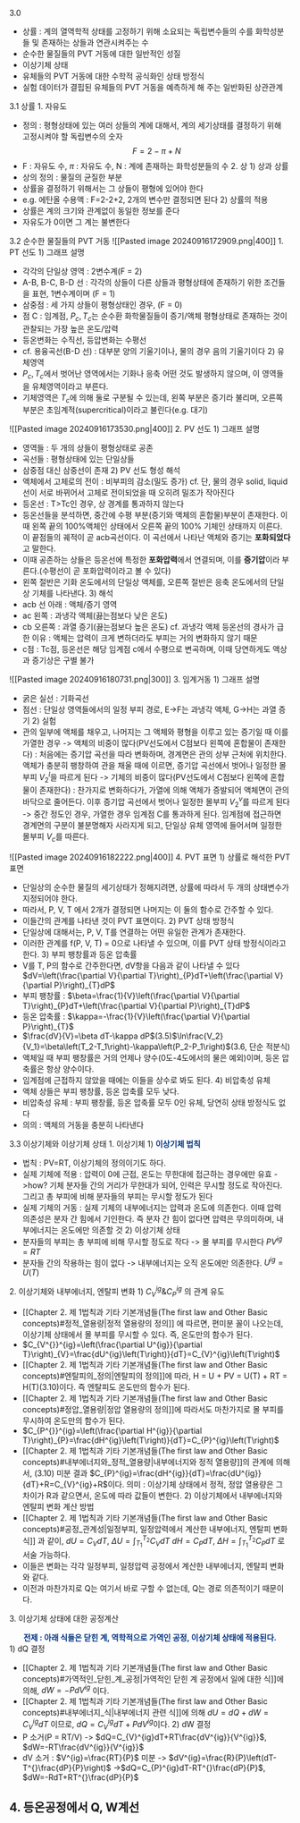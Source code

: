 3.0
- 상률 : 계의 열역학적 상태를 고정하기 위해 소요되는 독립변수들의 수를 화학성분들 및 존재하는 상들과 연관시켜주는 수
- 순수한 물질들의 PVT 거동에 대한 일반적인 성질
- 이상기체 상태
- 유체들의 PVT 거동에 대한 수학적 공식화인 상태 방정식
- 실험 데이터가 결핍된 유체들의 PVT 거동을 예측하게 해 주는 일반화된 상관관계

3.1 상률
1\. 자유도
- 정의 : 평형상태에 있는 여러 상들의 계에 대해서, 계의 세기상태를 결정하기 위해 고정시켜야 할 독립변수의 숫자
$$F=2-\pi+N$$
- F : 자유도 수, $\pi$ : 자유도 수, N : 계에 존재하는 화학성분들의 수 
2\. 상
1\) 상과 상률
- 상의 정의 : 물질의 균질한 부분
- 상률을 결정하기 위해서는 그 상들이 평형에 있어야 한다
- e.g. 에탄올 수용액 : F=2-2+2, 2개의 변수만 결정되면 된다
2\) 상률의 적용
- 상률은 계의 크기와 관계없이 동일한 정보를 준다
- 자유도가 0이면 그 계는 불변한다

3.2 순수한 물질들의 PVT 거동
![[Pasted image 20240916172909.png|400]]
1\. PT 선도
1\) 그래프 설명
- 각각의 단일상 영역 : 2변수계(F = 2)
- A-B, B-C, B-D 선 : 각각의 상들이 다른 상들과 평형상태에 존재하기 위한 조건들을 표현, 1변수계이며 (F = 1)
- 삼중점 : 세 가지 상들이 평형상태인 경우, (F = 0)
- 점 C : 임계점, $P_{c}, T_{c}$는 순수환 화학물질들이 증기/액체 평형상태로 존재하는 것이 관찰되는 가장 높은 온도/압력
- 등온변화는 수직선, 등압변화는 수평선
- cf. 용융곡선(B-D 선) : 대부분 양의 기울기이나, 물의 경우 음의 기울기이다
2\) 유체영역
- $P_{c},T_{c}$에서 벗어난 영역에서는 기화나 응축 어떤 것도 발생하지 않으며, 이 영역들을 유체영역이라고 부른다.
- 기체영역은 $T_{c}$에 의해 둘로 구분될 수 있는데, 왼쪽 부분은 증기라 불리며, 오른쪽 부분은 초임계적(supercritical)이라고 불린다(e.g. 대기)

![[Pasted image 20240916173530.png|400]]
2\. PV 선도
1\) 그래프 설명
- 영역들 : 두 개의 상들이 평형상태로 공존
- 곡선들 : 평형상태에 있는 단일상들
- 삼중점 대신 삼중선이 존재
2\) PV 선도 형성 해석
- 액체에서 고체로의 전이 : 비부피의 감소(밀도 증가)
	cf. 단, 물의 경우 solid, liquid 선이 서로 바뀌어서 고체로 전이되었을 때 오히려 밀조가 작아진다
- 등온선 : T>Tc인 경우, 상 경계를 통과하지 않는다
- 등온선들을 분석하면, 중간에 수평 부분(증기와 액체의 혼합물)부분이 존재한다. 이때 왼쪽 끝의 100%액체인 상태에서 오른쪽 끝의 100% 기체인 상태까지 이른다. 이 끝점들의 궤적이 곧 acb곡선이다. 이 곡선에서 나타난 액체와 증기는 **포화되었다**고 말한다. 
- 이때 공존하는 상들은 등온선에 특정한 **포화압력**에서 연결되며, 이를 **증기압**이라 부른다.(수평선이 곧 포화압력이라고 볼 수 있다)
- 왼쪽 절반은 기화 온도에서의 단일상 액체를, 오른쪽 절반은 응축 온도에서의 단일상 기체를 나타낸다.
3\) 해석
- acb 선 아래 : 액체/증기 영역
- ac 왼쪽 : 과냉각 액체(끓는점보다 낮은 온도)
- cb 오른쪽 : 과열 증기(끓는점보다 높은 온도)
	cf. 과냉각 액체 등온선의 경사가 급한 이유 : 액체는 압력이 크게 변하더라도 부피는 거의 변화하지 않기 때문
- c점 : Tc점, 등온선은 해당 임계점 c에서 수평으로 변곡하며, 이때 당연하게도 액상과 증기상은 구별 불가

![[Pasted image 20240916180731.png|300]]
3\. 임계거동
1\) 그래프 설명
- 굵은 실선 : 기화곡선
- 점선 : 단일상 영역들에서의 일정 부피 경로, E->F는 과냉각 액체, G->H는 과열 증기
2\) 실험
- 관의 일부에 액체를 채우고, 나머지는 그 액체와 평형을 이루고 있는 증기일 때 이를 가열한 경우
	-> 액체의 비중이 많다(PV선도에서 C점보다 왼쪽에 혼합물이 존재한다) : 처음에는 증기압 곡선을 따라 변화하며, 경계면은 관의 상부 근처에 위치한다. 액체가 충분히 팽창하여 관을 채울 때에 이르면, 증기압 곡선에서 벗어나 일정한 몰부피 $V_2^{l}$을 따르게 된다
	-> 기체의 비중이 많다(PV선도에서 C점보다 왼쪽에 혼합물이 존재한다) : 찬가지로 변화하다가, 가열에 의해 액체가 증발되어 액체면이 관의 바닥으로 줄어든다. 이후 증기압 곡선에서 벗어나 일정한 몰부피 $V_2^{v}$를 따르게 된다
	-> 중간 정도인 경우, 가열한 경우 임계점 C를 통과하게 된다. 임계점에 접근하면 경계면의 구분이 불분명해자 사라지게 되고, 단일상 유체 영역에 들어서며 일정한 몰부피 $V_{c}$를 따른다.

![[Pasted image 20240916182222.png|400]]
4\. PVT 표면
1\) 상률로 해석한 PVT 표면
- 단일상의 순수한 물질의 세기상태가 정해지려면, 상률에 따라서 두 개의 상태변수가 지정되어야 한다.
- 따라서, P, V, T 에서 2개가 결정되면 나머지는 이 둘의 함수로 간주할 수 있다.
- 이들간의 관계를 나타낸 것이 PVT 표면이다.
2\) PVT 상태 방정식
- 단일상에 대해서는, P, V, T를 연결하는 어떤 유일한 관계가 존재한다. 
- 이러한 관계를 f(P, V, T) = 0으로 나타낼 수 있으며, 이를 PVT 상태 방정식이라고 한다.
3\) 부피 팽창률과 등온 압축률
- V를 T, P의 함수로 간주한다면, dV항을 다음과 같이 나타낼 수 있다 $dV=\left(\frac{\partial V}{\partial T}\right)_{P}dT+\left(\frac{\partial V}{\partial P}\right)_{T}dP$
- 부피 팽창률 : $\beta=\frac{1}{V}\left(\frac{\partial V}{\partial T}\right)_{P}dT+\left(\frac{\partial V}{\partial P}\right)_{T}dP$
- 등온 압축률 : $\kappa=-\frac{1}{V}\left(\frac{\partial V}{\partial P}\right)_{T}$
- $\frac{dV}{V}=\beta dT-\kappa dP$(3.5)$\ln\frac{V_2}{V_1}=\beta\left(T_2-T_1\right)-\kappa\left(P_2-P_1\right)$(3.6, 단순 적분식)
- 액체일 때 부피 팽창률은 거의 언제나 양수(0도-4도에서의 물은 예외)이며, 등온 압축률은 항상 양수이다.
- 임계점에 근접하지 않았을 때에는 이들을 상수로 봐도 된다.
4\) 비압축성 유체
- 액체 상들은 부피 팽창률, 등온 압축률 모두 낮다.
- 비압축성 유체 : 부피 팽창률, 등온 압축률 모두 0인 유체, 당연히 상태 방정식도 없다
- 의의 : 액체의 거동을 충분히 나타낸다

3.3 이상기체와 이상기체 상태
1\. 이상기체
1\) <font style = "color:#003380"><strong>이상기체 법칙</strong></font>
- 법칙 : PV=RT, 이상기체의 정의이기도 하다.
- 실제 기체에 적용 : 압력이 0에 근접, 온도는 무한대에 접근하는 경우에만 유효
	->how? 기체 분자들 간의 거리가 무한대가 되어, 인력은 무시할 정도로 작아진다. 그리고 총 부피에 비해 분자들의 부피는 무시할 정도가 된다
- 실제 기체의 거동 : 실제 기체의 내부에너지는 압력과 온도에 의존한다. 이때 압력 의존성은 분자 간 힘에서 기인한다. 즉 분자 간 힘이 없다면 압력은 무의미하며, 내부에너지는 온도에만 의존할 것
2\) 이상기체 상태
- 분자들의 부피는 총 부피에 비해 무시할 정도로 작다 -> 몰 부피를 무시한다
	$PV^{ig}=RT$
- 분자들 간의 작용하는 힘이 없다 -> 내부에너지는 오직 온도에만 의존한다.
	$U^{ig}=U\left(T\right)$

2\. 이상기체와 내부에너지, 엔탈피 변화
1\) $C_{V}^{ig}\&C_{P}^{ig}$ 의 관계 유도
- [[Chapter 2. 제 1법칙과 기타 기본개념들(The first law and Other Basic concepts)#정적_열용량|정적 열용량의 정의]] 에 따르면, 편미분 꼴이 나오는데, 이상기체 상태에서 몰 부피를 무시할 수 있다.
	즉, 온도만의 함수가 된다. 
- $C_{V^{}}^{ig}=\left(\frac{\partial U^{ig}}{\partial T}\right)_{V}=\frac{dU^{ig}\left(T\right)}{dT}=C_{V}^{ig}\left(T\right)$
- [[Chapter 2. 제 1법칙과 기타 기본개념들(The first law and Other Basic concepts)#엔탈피의_정의|엔탈피의 정의]]에 따라, H = U + PV = U(T) + RT = H(T)(3.10)이다. 즉 엔탈피도 온도만의 함수가 된다.
- [[Chapter 2. 제 1법칙과 기타 기본개념들(The first law and Other Basic concepts)#정압_열용량|정압 열용량의 정의]]에 따라서도 마찬가지로 몰 부피를 무시하여 온도만의 함수가 된다.
- $C_{P^{}}^{ig}=\left(\frac{\partial H^{ig}}{\partial T}\right)_{P}=\frac{dH^{ig}\left(T\right)}{dT}=C_{P}^{ig}\left(T\right)$ 
- [[Chapter 2. 제 1법칙과 기타 기본개념들(The first law and Other Basic concepts)#내부에너지와_정적_열용량|내부에너지와 정적 열용량]]의 관계에 의해서, (3.10) 미분 결과 $C_{P}^{ig}=\frac{dH^{ig}}{dT}=\frac{dU^{ig}}{dT}+R=C_{V}^{ig}+R$이다. 
	의미 : 이상기체 상태에서 정적, 정압 열용량은 그 차이가 R과 같으면서, 온도에 따라 값들이 변한다.
2\) 이상기체에서 내부에너지와 엔탈피 변화 계산 방법
- [[Chapter 2. 제 1법칙과 기타 기본개념들(The first law and Other Basic concepts)#공정_관계성|일정부피, 일정압력에서 계산한 내부에너지, 엔탈피 변화 식]] 과 같이, $dU=C_{V}dT$, $\Delta U=\int_{T_1}^{T_2}C_{V}dT$ $dH=C_{P}dT$, $\Delta H=\int_{T_1}^{T_2}C_{P}dT$ 로 서술 가능하다. 
- 이들은 변화는 각각 일정부피, 일정압력 공정에서 계산한 내부에너지, 엔탈피 변화와 같다.
- 이전과 마찬가지로 Q는 여기서 바로 구할 수 없는데, Q는 경로 의존적이기 때문이다.

3\. 이상기체 상태에 대한 공정계산
<font style = "color:#003380"><center><strong>전제 : 아래 식들은 닫힌 계, 역학적으로 가역인 공정, 이상기체 상태에 적용된다.</strong></center></font>
1\) dQ 결정
- [[Chapter 2. 제 1법칙과 기타 기본개념들(The first law and Other Basic concepts)#가역적인_닫힌_계_공정|가역적인 닫힌 계 공정에서 일에 대한 식]]에 의해, $dW=-PdV^{ig}$  이다.
- [[Chapter 2. 제 1법칙과 기타 기본개념들(The first law and Other Basic concepts)#내부에너지_식|내부에너지 관련 식]]에 의해 $dU=dQ+dW=C_{V}^{ig}dT$ 이므로, $dQ=C_{V}^{ig}dT+PdV^{ig}$이다.
2\) dW 결정
- P 소거(P = RT/V)
	-> $dQ=C_{V}^{ig}dT+RT\frac{dV^{ig}}{V^{ig}}$, $dW=-RT\frac{dV^{ig}}{V^{ig}}$ 
- dV 소거 : $V^{ig}=\frac{RT}{P}$ 미분 -> $dV^{ig}=\frac{R}{P}\left(dT-T^{}\frac{dP}{P}\right)$
	->$dQ=C_{P}^{ig}dT-RT^{}\frac{dP}{P}$, $dW=-RdT+RT^{}\frac{dP}{P}$

4\. 등온공정에서 Q, W계선
- 
